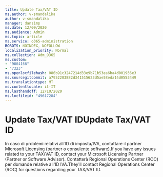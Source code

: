 ```yaml
---
title: Update Tax/VAT ID
ms.author: v-smandalika
author: v-smandalika
manager: dansimp
ms.date: 12/09/2020
ms.audience: Admin
ms.topic: article
ms.service: o365-administration
ROBOTS: NOINDEX, NOFOLLOW
localization_priority: Normal
ms.collection: Adm_O365
ms.custom:
- "9004166"
- "7323"
ms.openlocfilehash: 086b91c3247214d33e9b71b53ea6ba4d001936e3
ms.sourcegitcommit: a7952283882d341515623d5ae58eda14d0553449
ms.translationtype: MT
ms.contentlocale: it-IT
ms.lasthandoff: 12/10/2020
ms.locfileid: "49617284"
---
```

# <a name="update-taxvat-id"></a><span data-ttu-id="ea5da-102">Update Tax/VAT ID</span><span class="sxs-lookup"><span data-stu-id="ea5da-102">Update Tax/VAT ID</span></span>

<span data-ttu-id="ea5da-103">In caso di problemi relativi all'ID di imposta/IVA, contattare il partner Microsoft Licensing (partner o consulente software).</span><span class="sxs-lookup"><span data-stu-id="ea5da-103">If you have any issues related to your TAX/VAT ID, contact your Microsoft Licensing Partner (Partner or Software Advisor).</span></span> <span data-ttu-id="ea5da-104">Contatterà Regional Operations Center (ROC) per domande relative all'ID IVA.</span><span class="sxs-lookup"><span data-stu-id="ea5da-104">They'll contact Regional Operations Center (ROC) for questions regarding your TAX/VAT ID.</span></span> 